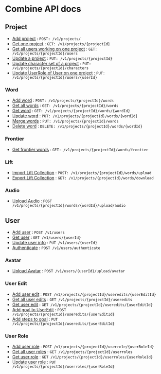 # Combine API docs

## Project

- [Add project](projects/post.md) : `POST: /v1/projects/`
- [Get one project](projects/get.md) : `GET: /v1/projects/{projectId}`
- [Get all users working on one project](projects/get_users.md) : `GET: /v1/projects/{projectId}/users`
- [Update a project](projects/put.md) : `PUT: /v1/projects/{projectId}`
- [Update character set of a project](projects/put_characters.md) : `PUT: /v1/projects/{projectId}/characters`
- [Update UserRole of User on one project](projects/put_user.md) : `PUT: /v1/projects/{projectId}/users/{userId}`

### Word

- [Add word](projects/words/post.md) : `POST: /v1/projects/{projectId}/words`
- [Get all words](projects/words/get.md) : `GET: /v1/projects/{projectId}/words`
- [Get word](projects/words/get_id.md) : `GET: /v1/projects/{projectId}/words/{wordId}`
- [Update word](projects/words/put_id.md) : `PUT: /v1/projects/{projectId}/words/{wordId}`
- [Merge words](projects/words/put.md) : `PUT: /v1/projects/{projectId}/words`
- [Delete word](projects/words/delete_id.md) : `DELETE: /v1/projects/{projectId}/words/{wordId}`

### Frontier

- [Get frontier words](projects/words/frontier.md) : `GET: /v1/projects/{projectId}/words/frontier`

### Lift

- [Import Lift Collection](projects/words/post_upload_lift.md) : `POST: /v1/projects/{projectId}/words/upload`
- [Export Lift Collection](projects/words/post_upload_lift.md) : `GET: /v1/projects/{projectId}/words/download`

### Audio

- [Upload Audio](users/post_upload_audio.md) : `POST /v1/projects/{projectId}/words/{wordId}/upload/audio`

## User

- [Add user](users/post.md) : `POST /v1/users`
- [Get user](users/get.md) : `GET /v1/users/{userId}`
- [Update user info](users/put.md) : `PUT /v1/users/{userId}`
- [Authenticate](users/authenticate.md) : `POST /v1/users/authenticate`

### Avatar

- [Upload Avatar](users/post_upload_avatar.md) : `POST /v1/users/{userId}/upload/avatar`

### User Edit

- [Add user edit](projects/user_edits/post_id.md) : `POST /v1/projects/{projectId}/useredits/{userEditId}`
- [Get all user edits](projects/user_edits/get_all.md) : `GET /v1/projects/{projectId}/useredits`
- [Get user edit](projects/user_edits/get.md) : `GET /v1/projects/{projectId}/useredits/{userEditId}`
- [Add goal to UserEdit](projects/user_edits/post_id.md) : `POST /v1/projects/{projectId}/useredits/{userEditId}`
- [Add steps to goal](projects/user_edits/put.md) : `PUT /v1/projects/{projectId}/useredits/{userEditId}`

### User Role

- [Add user role](projects/user_roles/post.md) : `POST /v1/projects/{projectId}/userrole/{userRoleId}`
- [Get all user roles](projects/user_roles/get_all.md) : `GET /v1/projects/{projectId}/userroles`
- [Get user role](projects/user_roles/get.md) : `GET /v1/projects/{projectId}/userroles/{userRoleId}`
- [Update user role](projects/user_roles/put.md) : `PUT /v1/projects/{projectId}/userroles/{userRoleId}`